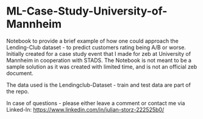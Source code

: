 # ML-Case-Study-University-of-Mannheim
Notebook to provide a brief example of how one could approach the Lending-Club dataset - to predict customers rating being A/B or worse.
Initially created for a case study event that I made for zeb at University of Mannheim in cooperation with STADS.
The Notebook is not meant to be a sample solution as it was created with limited time, and is not an official zeb document.

The data used is the Lendingclub-Dataset - train and test data are part of the repo.

In case of questions - please either leave a comment or contact me via Linked-In: https://www.linkedin.com/in/julian-storz-222525b0/
